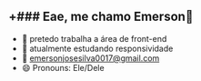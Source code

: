 +### Eae, me chamo Emerson👋
------------------------------------------------------------------------------------------------------------------------------------------------------------------------------
- 🔭 pretedo trabalha a área de front-end
- 🌱 atualmente estudando responsividade
- 💬 emersonjosesilva0017@gmail.com
- 😄 Pronouns: Ele/Dele


